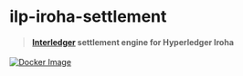 # ilp-iroha-settlement

> #### [Interledger](https://interledger.org/) settlement engine for Hyperledger Iroha

[![Docker Image](https://img.shields.io/docker/cloud/build/groman99/ilp-iroha-settlement?style=flat-square)](https://hub.docker.com/repository/docker/groman99/ilp-iroha-settlement)
